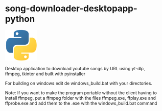 # song-downloader-desktopapp-python

<img src="https://github.com/jorgecasase/github-repos-img/blob/main/img/python.png" alt="python" height="100"/>


Desktop application to download youtube songs by URL using yt-dlp, ffmpeg, tkinter and built with pyinstaller

For building on windows edit de windows_build.bat with your directories.

Note: If you want to make the program portable without the client having to install ffmpeg, put a ffmpeg folder with the files ffmpeg.exe, ffplay.exe and ffprobe.exe and add them to the .exe with the windows_build.bat command
